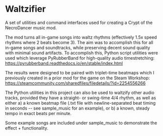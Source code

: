 # Waltzifier
A set of utilities and command interfaces used for creating a Crypt of the NecroDancer music mod.

The mod turns all in-game songs into waltz rhythms (effectively 1.5x speed rhythms where 2 beats become 3). The aim was to accomplish this for all in-game songs and soundtracks, while preserving decent sound quality with minimal sound artifacts. To accomplish this, Python script utilities were used which leverage PyRubberBand for high-quality audio timestretching:
https://pyrubberband.readthedocs.io/en/stable/index.html

The results were designed to be paired with triplet-time beatmaps which I previously created in a prior mod for the game on the Steam Workshop:
https://steamcommunity.com/sharedfiles/filedetails/?id=2254556266

The Python utilities in this project can also be used to waltzify other audio tracks, provided they have a straight- or swing-time 4/4 rhythm, as well as either a) a known beatmap file (.txt file with newline-separated beat timing in seconds -- see sample_music for an example), or b) a known, steady tempo in exact beats per minute.

Some example songs are included under sample_music to demonstrate the effect + functionality.
